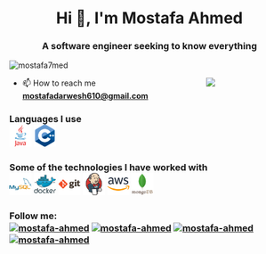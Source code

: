 <h1 align="center">Hi 👋, I'm Mostafa Ahmed</h1>
<h3 align="center">A software engineer seeking to know everything </h3>
<p align="left"> <img src="https://komarev.com/ghpvc/?username=mostafa7med" alt="mostafa7med" /> </p>
<img align='right' src='https://github.com/Rishit-dagli/Rishit-dagli/blob/master/images/octocat-anime.gif' width='150"'>


- 📫 How to reach me **mostafadarwesh610@gmail.com**


<p align="left">
<h3> Languages I use
<br>
<img src="https://github.com/devicons/devicon/blob/master/icons/java/java-original-wordmark.svg" alt="java" width="40" height="40"/> 
<img src="https://github.com/devicons/devicon/blob/master/icons/cplusplus/cplusplus-original.svg" alt="c++" width="40" height="40"/> 
</p>
<p align="left">
<h3> Some of the technologies I have worked with
 <br> 
<img src="https://github.com/devicons/devicon/blob/master/icons/mysql/mysql-original-wordmark.svg" alt="mysql" width="40" height="40"/> 
<img src="https://github.com/devicons/devicon/blob/master/icons/docker/docker-original-wordmark.svg" alt="docker" width="40" height="40"/>
<img src="https://github.com/devicons/devicon/blob/master/icons/git/git-original-wordmark.svg" alt="git" width="40" height="40"/> 
<img src="https://github.com/devicons/devicon/blob/master/icons/jenkins/jenkins-original.svg" alt="jenkins" width="40" height="40"/> 
<img src="https://github.com/devicons/devicon/blob/master/icons/amazonwebservices/amazonwebservices-original-wordmark.svg" alt="AWS" width="40" height="40"/> 
<img src="https://github.com/devicons/devicon/blob/master/icons/mongodb/mongodb-original-wordmark.svg" alt="mongoDB" width="40" height="40"/> 

</p>

<p align="center">
<h3>Follow me:
<br>
<a href="https://www.linkedin.com/in/mostafa-darwesh/" target="blank"><img align="center" src="https://cdn.jsdelivr.net/npm/simple-icons@3.0.1/icons/linkedin.svg" alt="mostafa-ahmed" height="30" width="30" /></a>
<a href="https://twitter.com/m0stafa_a7med" target="blank"><img align="center" src="https://cdn.jsdelivr.net/npm/simple-icons@3.0.1/icons/twitter.svg" alt="mostafa-ahmed" height="30" width="30" /></a>
<a href="https://www.hackerrank.com/mostafa_ahmed101" target="blank"><img align="center" src="https://cdn.jsdelivr.net/npm/simple-icons@3.0.1/icons/hackerrank.svg" alt="mostafa-ahmed" height="30" width="30" /></a>
<a href="https://www.facebook.com/m0stafa.a7med" target="blank"><img align="center" src="https://cdn.jsdelivr.net/npm/simple-icons@3.0.1/icons/facebook.svg" alt="mostafa-ahmed" height="30" width="30" /></a>

</p>
